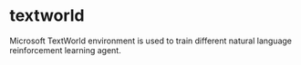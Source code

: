 # textworld
Microsoft TextWorld environment is used to train different natural language reinforcement learning agent.
